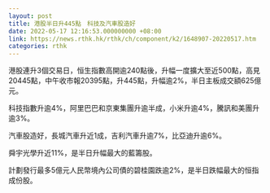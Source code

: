 ```yaml
---
layout: post
title: 港股半日升445點　科技及汽車股造好
date: 2022-05-17 12:16:53.000000000 +08:00
link: https://news.rthk.hk/rthk/ch/component/k2/1648907-20220517.htm
categories: rthk
---
```


港股連升3個交易日，恒生指數高開逾240點後，升幅一度擴大至近500點，高見20445點，中午收市報20395點，升445點，升幅逾2%，半日主板成交額625億元。

科技指數升逾4%，阿里巴巴和京東集團升逾半成，小米升逾4%，騰訊和美團升逾3%。

汽車股造好，長城汽車升近1成，吉利汽車升逾7%，比亞迪升逾6%。

舜宇光學升近11%，是半日升幅最大的藍籌股。

計劃發行最多5億元人民幣境內公司債的碧桂園跌逾2%，是半日跌幅最大的恒指成份股。
